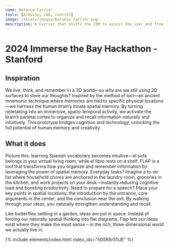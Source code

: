 ```yaml
---
name: Balance Carrier
tools: [Arduino, CAD, Control]
image: /assets/images/balance carrier.png
description: A Carrier that shifts the COM to assist the user and free him of wrist pain 
---
```

# 2024 Immerse the Bay Hackathon - Stanford

## Inspiration
We live, think, and remember in a 3D world—so why are we still using 2D surfaces to store our thoughts? Inspired by the method of loci—an ancient mnemonic technique where memories are tied to specific physical locations—we harness the human brain’s innate spatial memory. By turning notetaking into an immersive, spatio-temporal activity, we activate the brain’s parietal cortex to organize and recall information naturally and intuitively. This prototype bridges cognition and technology, unlocking the full potential of human memory and creativity.

## What it does
Picture this: learning Spanish vocabulary becomes intuitive—el sofá belongs in your virtual living room, while el libro rests on a shelf. FLAP is a tool that transforms how you organize and remember information by leveraging the power of spatial memory. Everyday tasks? Imagine a to-do list where household chores are anchored in the laundry room, groceries in the kitchen, and work projects on your desk—instantly reducing cognitive load and boosting productivity. Need to prepare for a speech? Place your key points in spatial locations: the introduction by the entrance, core arguments in the center, and the conclusion near the exit. By walking through your ideas, you naturally strengthen understanding and recall.

Like butterflies settling in a garden, ideas are put in space. Instead of forcing our naturally spatial thinking into flat diagrams, Flap lets our ideas exist where they make the most sense – in the rich, three-dimensional world we actually live in.

{% include elements/video.html video_ids="hD5RSr51iJE" %}